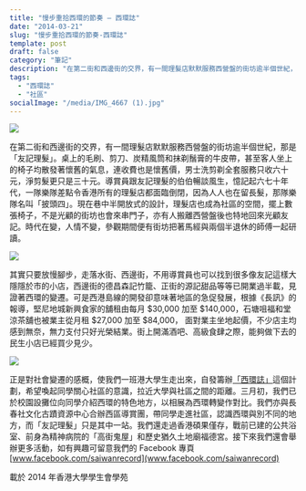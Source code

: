 ```yaml
---
title: "慢步重拾⻄環的節奏 — ⻄環誌"
date: "2014-03-21"
slug: "慢步重拾⻄環的節奏-⻄環誌"
template: post
draft: false
category: "筆記"
description: "在第二街和⻄邊街的交界，有一間理髮店默默服務⻄營盤的街坊逾半個世紀，那是「友記理髮」。桌上的毛刷、剪刀、炭精風筒和抹剃鬚膏的牛皮帶，甚至客人坐上的椅子均散發著懷舊的氣息，連收費也是懷舊價，男士洗剪剃全套服務只收六十元，淨剪髮更只是三十元。"
tags:
  - "西環誌"
  - "社區"
socialImage: "/media/IMG_4667 (1).jpg"
---
```


![](/media/1724331_576643549091699_1389972000_n.jpg)

在第二街和⻄邊街的交界，有一間理髮店默默服務⻄營盤的街坊逾半個世紀，那是「友記理髮」。桌上的毛刷、剪刀、炭精風筒和抹剃鬚膏的牛皮帶，甚至客人坐上的椅子均散發著懷舊的氣息，連收費也是懷舊價，男士洗剪剃全套服務只收六十元，淨剪髮更只是三十元。導賞員跟友記理髮的伯伯暢談風生，憶記起六七十年代，一隊樂隊差點令香港所有的理髮店都面臨倒閉，因為人人也在留⻑髮，那隊樂隊名叫「披頭四」。現在巷中半開放式的設計，理髮店也成為社區的空間，擺上數張椅子，不是光顧的街坊也會來串門子，亦有人搬離⻄營盤後也特地回來光顧友記。時代在變，人情不變，參觀期間便有街坊把著馬經與兩個半退休的師傅一起研讀。

![](/media/IMG_4839.jpg)

其實只要放慢腳步，走落水街、⻄邊街，不用導賞員也可以找到很多像友記這樣大隱隱於市的小店，⻄邊街的德昌森記竹籠、正街的源記甜品等等已開業過半載，見證著⻄環的變遷。可是⻄港島線的開發卻意味著地區的急促發展，根據《⻑訊》的報導，堅尼地城新興⻝家的舖租由每月 $30,000 加至 $140,000，石塘咀福和堂涼茶舖也被業主從月租 $27,000 加至 $84,000， 面對業主坐地起價，不少店主均感到無奈，無力支付只好光榮結業。街上開滿酒吧、高級⻝肆之際，能夠做下去的⺠生小店已經買少見少。

![](/media/IMG_4892.jpg)

正是對社會變遷的感概，使我們一班港大學生走出來，自發籌辦[「⻄環誌」](www.facebook.com/saiwanrecord)這個計劃，希望喚起同學關心社區的意識，拉近大學與社區之間的距離。三月初，我們已於校園設攤位向同學介紹⻄環的特色地方，以相展為⻄環轉變作對比。我們亦與⻑春社文化古蹟資源中心合辦⻄區導賞團，帶同學走進社區，認識⻄環與別不同的地方，而「友記理髮」只是其中一站。我們還走過香港碩果僅存，戰前已建的公共浴室、前身為精神病院的「高街⻤屋」和歷史猶久土地廟福德宮。接下來我們還會舉辦更多活動，如有興趣可留意我們的 Facebook 專頁 [www.facebook.com/saiwanrecord](www.facebook.com/saiwanrecord)

載於 2014 年香港大學學生會學苑
